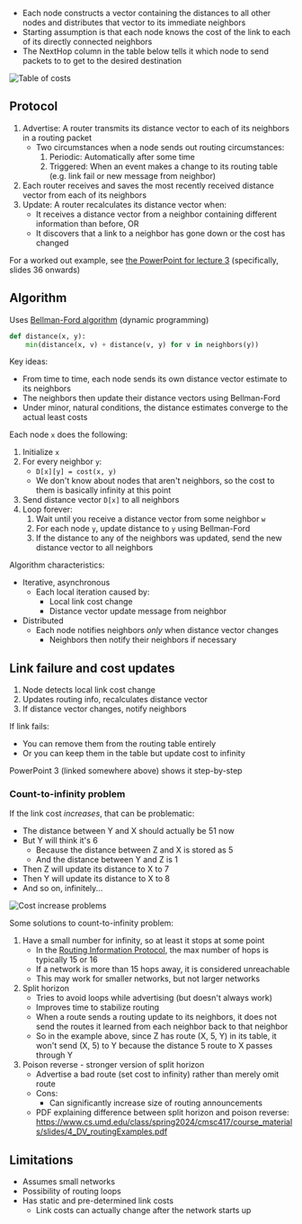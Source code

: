 - Each node constructs a vector containing the distances to all other nodes and distributes that vector to its immediate neighbors
- Starting assumption is that each node knows the cost of the link to each of its directly connected neighbors
- The NextHop column in the table below tells it which node to send packets to to get to the desired destination

![Table of costs](img/distance-vector-cost-table.png)

## Protocol

1. Advertise: A router transmits its distance vector to each of its neighbors in a routing packet
	- Two circumstances when a node sends out routing circumstances:
		1. Periodic: Automatically after some time
		2. Triggered: When an event makes a change to its routing table (e.g. link fail or new message from neighbor)
2. Each router receives and saves the most recently received distance vector from each of its neighbors
3. Update: A router recalculates its distance vector when:
	- It receives a distance vector from a neighbor containing different information than before, OR
	- It discovers that a link to a neighbor has gone down or the cost has changed

For a worked out example, see [the PowerPoint for lecture 3](https://www.cs.umd.edu/class/spring2024/cmsc417/course_materials/slides/3_internetworking_DV_routing.pptx) (specifically, slides 36 onwards)

## Algorithm

Uses [Bellman-Ford algorithm](https://en.wikipedia.org/wiki/Bellman%E2%80%93Ford_algorithm) (dynamic programming)

```python
def distance(x, y):
    min(distance(x, v) + distance(v, y) for v in neighbors(y))
```

Key ideas:
- From time to time, each node sends its own distance vector estimate to its neighbors
- The neighbors then update their distance vectors using Bellman-Ford
- Under minor, natural conditions, the distance estimates converge to the actual least costs

Each node `x` does the following:

1. Initialize `x`
2. For every neighbor `y`:
	- `D[x][y] = cost(x, y)`
	- We don't know about nodes that aren't neighbors, so the cost to them is basically infinity at this point
3. Send distance vector `D[x]` to all neighbors
4. Loop forever:
	1. Wait until you receive a distance vector from some neighbor `w`
	2. For each node `y`, update distance to `y` using Bellman-Ford
	3. If the distance to any of the neighbors was updated, send the new distance vector to all neighbors

Algorithm characteristics:
- Iterative, asynchronous
	- Each local iteration caused by:
		- Local link cost change
		- Distance vector update message from neighbor
- Distributed
	- Each node notifies neighbors *only* when distance vector changes
		- Neighbors then notify their neighbors if necessary

## Link failure and cost updates

1. Node detects local link cost change
2. Updates routing info, recalculates distance vector
3. If distance vector changes, notify neighbors

If link fails:
- You can remove them from the routing table entirely
- Or you can keep them in the table but update cost to infinity

PowerPoint 3 (linked somewhere above) shows it step-by-step

### Count-to-infinity problem

If the link cost *increases*, that can be problematic:
- The distance between Y and X should actually be 51 now
- But Y will think it's 6
	- Because the distance between Z and X is stored as 5
	- And the distance between Y and Z is 1
- Then Z will update its distance to X to 7
- Then Y will update its distance to X to 8
- And so on, infinitely...

![Cost increase problems](img/cost-increase-problem.png)

Some solutions to count-to-infinity problem:
1. Have a small number for infinity, so at least it stops at some point
	- In the [Routing Information Protocol](OSI%20layers/Network%20layer/Routing/Routing%20Information%20Protocol.md), the max number of hops is typically 15 or 16
	- If a network is more than 15 hops away, it is considered unreachable
	- This may work for smaller networks, but not larger networks
2. Split horizon
	- Tries to avoid loops while advertising (but doesn't always work)
	- Improves time to stabilize routing
	- When a route sends a routing update to its neighbors, it does not send the routes it learned from each neighbor back to that neighbor
	- So in the example above, since Z has route (X, 5, Y) in its table, it won't send (X, 5) to Y because the distance 5 route to X passes through Y
3. Poison reverse - stronger version of split horizon
	- Advertise a bad route (set cost to infinity) rather than merely omit route
	- Cons:
		- Can significantly increase size of routing announcements
	- PDF explaining difference between split horizon and poison reverse: https://www.cs.umd.edu/class/spring2024/cmsc417/course_materials/slides/4_DV_routingExamples.pdf

## Limitations

- Assumes small networks
- Possibility of routing loops
- Has static and pre-determined link costs
	- Link costs can actually change after the network starts up
